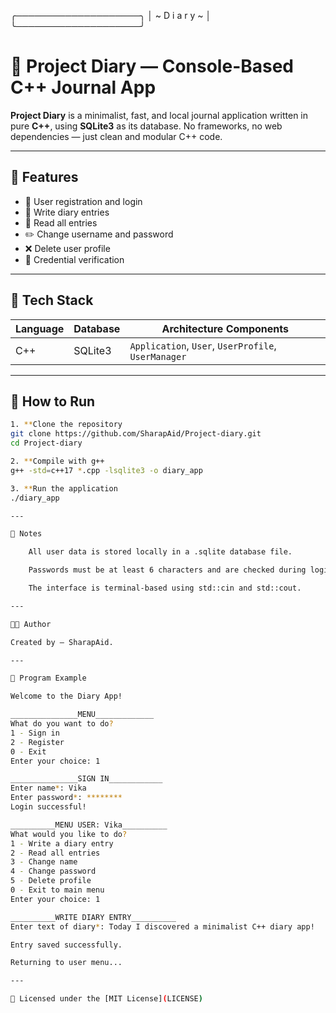 ╭────────────────────╮
│    ~ D i a r y ~   │
╰────────────────────╯
# 📓 Project Diary — Console-Based C++ Journal App

**Project Diary** is a minimalist, fast, and local journal application written in pure **C++**, using **SQLite3** as its database. No frameworks, no web dependencies — just clean and modular C++ code.

---

## 🚀 Features

- 👤 User registration and login
- 📝 Write diary entries
- 📖 Read all entries
- ✏️ Change username and password
- ❌ Delete user profile
- 🔐 Credential verification

---

## 🧰 Tech Stack

| Language | Database | Architecture Components      |
|----------|----------|------------------------------|
| C++      | SQLite3  | `Application`, `User`, `UserProfile`, `UserManager` |

---

## 🔧 How to Run

```bash
1. **Clone the repository
git clone https://github.com/SharapAid/Project-diary.git
cd Project-diary

2. **Compile with g++
g++ -std=c++17 *.cpp -lsqlite3 -o diary_app

3. **Run the application
./diary_app

---

📌 Notes

    All user data is stored locally in a .sqlite database file.

    Passwords must be at least 6 characters and are checked during login/change/delete.

    The interface is terminal-based using std::cin and std::cout.

---

👩‍💻 Author

Created by — SharapAid.

---

📌 Program Example

Welcome to the Diary App!

_______________MENU_____________
What do you want to do?
1 - Sign in
2 - Register
0 - Exit
Enter your choice: 1

_______________SIGN IN____________
Enter name*: Vika
Enter password*: ********
Login successful!

__________MENU USER: Vika__________
What would you like to do?
1 - Write a diary entry
2 - Read all entries
3 - Change name
4 - Change password
5 - Delete profile
0 - Exit to main menu
Enter your choice: 1

__________WRITE DIARY ENTRY__________
Enter text of diary*: Today I discovered a minimalist C++ diary app!

Entry saved successfully.

Returning to user menu...

---

📄 Licensed under the [MIT License](LICENSE)

